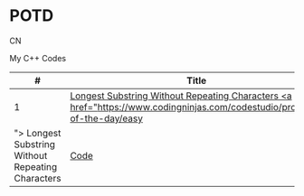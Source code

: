 # POTD

CN

My C++ Codes



 | #  | Title | Code |
----  | --- | --- |
   1  |   <a href="https://www.geeksforgeeks.org/find-maximum-minimum-sum-subarray-size-k//"> Longest Substring Without Repeating Characters <a href="https://www.codingninjas.com/codestudio/problem-of-the-day/easy
"> Longest Substring Without Repeating Characters| <a href="https://github.com/Pritanjan/Question/blob/main/POTD/CN/0001%20231022%20Minimum%20Sum%20Subarray%20Of%20Given%20Size.cpp"> Code </a>
